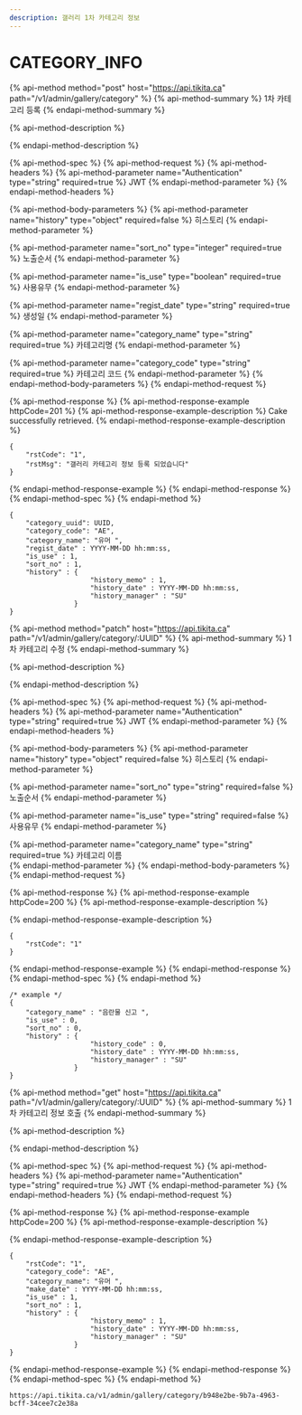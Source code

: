 ```yaml
---
description: 갤러리 1차 카테고리 정보
---
```


# CATEGORY\_INFO

{% api-method method="post" host="https://api.tikita.ca" path="/v1/admin/gallery/category" %}
{% api-method-summary %}
1차 카테고리 등록 
{% endapi-method-summary %}

{% api-method-description %}

{% endapi-method-description %}

{% api-method-spec %}
{% api-method-request %}
{% api-method-headers %}
{% api-method-parameter name="Authentication" type="string" required=true %}
JWT
{% endapi-method-parameter %}
{% endapi-method-headers %}

{% api-method-body-parameters %}
{% api-method-parameter name="history" type="object" required=false %}
히스토리 
{% endapi-method-parameter %}

{% api-method-parameter name="sort\_no" type="integer" required=true %}
노출순서 
{% endapi-method-parameter %}

{% api-method-parameter name="is\_use" type="boolean" required=true %}
사용유무 
{% endapi-method-parameter %}

{% api-method-parameter name="regist\_date" type="string" required=true %}
생성일 
{% endapi-method-parameter %}

{% api-method-parameter name="category\_name" type="string" required=true %}
카테고리명 
{% endapi-method-parameter %}

{% api-method-parameter name="category\_code" type="string" required=true %}
카테고리 코드 
{% endapi-method-parameter %}
{% endapi-method-body-parameters %}
{% endapi-method-request %}

{% api-method-response %}
{% api-method-response-example httpCode=201 %}
{% api-method-response-example-description %}
Cake successfully retrieved.
{% endapi-method-response-example-description %}

```
{
    "rstCode": "1",
    "rstMsg": "갤러리 카테고리 정보 등록 되었습니다"
}
```
{% endapi-method-response-example %}
{% endapi-method-response %}
{% endapi-method-spec %}
{% endapi-method %}

```text
{
    "category_uuid": UUID,
    "category_code": "AE",
    "category_name": "유머 ",
    "regist_date" : YYYY-MM-DD hh:mm:ss,
    "is_use" : 1,
    "sort_no" : 1,
    "history" : {
                    "history_memo" : 1,
                    "history_date" : YYYY-MM-DD hh:mm:ss,
                    "history_manager" : "SU"
                }                
}
```

{% api-method method="patch" host="https://api.tikita.ca" path="/v1/admin/gallery/category/:UUID" %}
{% api-method-summary %}
1차 카테고리 수정 
{% endapi-method-summary %}

{% api-method-description %}

{% endapi-method-description %}

{% api-method-spec %}
{% api-method-request %}
{% api-method-headers %}
{% api-method-parameter name="Authentication" type="string" required=true %}
JWT
{% endapi-method-parameter %}
{% endapi-method-headers %}

{% api-method-body-parameters %}
{% api-method-parameter name="history" type="object" required=false %}
히스토리 
{% endapi-method-parameter %}

{% api-method-parameter name="sort\_no" type="string" required=false %}
노출순서 
{% endapi-method-parameter %}

{% api-method-parameter name="is\_use" type="string" required=false %}
사용유무 
{% endapi-method-parameter %}

{% api-method-parameter name="category\_name" type="string" required=true %}
카테고리 이름  
{% endapi-method-parameter %}
{% endapi-method-body-parameters %}
{% endapi-method-request %}

{% api-method-response %}
{% api-method-response-example httpCode=200 %}
{% api-method-response-example-description %}

{% endapi-method-response-example-description %}

```
{
    "rstCode": "1"
}
```
{% endapi-method-response-example %}
{% endapi-method-response %}
{% endapi-method-spec %}
{% endapi-method %}

```text
/* example */
{
    "category_name" : "음란물 신고 ",
    "is_use" : 0,
    "sort_no" : 0,    
    "history" : {
                    "history_code" : 0,
                    "history_date" : YYYY-MM-DD hh:mm:ss,
                    "history_manager" : "SU"
                }
}
```

{% api-method method="get" host="https://api.tikita.ca" path="/v1/admin/gallery/category/:UUID" %}
{% api-method-summary %}
1차 카테고리 정보 호출 
{% endapi-method-summary %}

{% api-method-description %}

{% endapi-method-description %}

{% api-method-spec %}
{% api-method-request %}
{% api-method-headers %}
{% api-method-parameter name="Authentication" type="string" required=true %}
JWT
{% endapi-method-parameter %}
{% endapi-method-headers %}
{% endapi-method-request %}

{% api-method-response %}
{% api-method-response-example httpCode=200 %}
{% api-method-response-example-description %}

{% endapi-method-response-example-description %}

```
{
    "rstCode": "1",
    "category_code": "AE",
    "category_name": "유머 ",
    "make_date" : YYYY-MM-DD hh:mm:ss,
    "is_use" : 1,
    "sort_no" : 1,
    "history" : {
                    "history_memo" : 1,
                    "history_date" : YYYY-MM-DD hh:mm:ss,
                    "history_manager" : "SU"
                }                
}
```
{% endapi-method-response-example %}
{% endapi-method-response %}
{% endapi-method-spec %}
{% endapi-method %}

```text
https://api.tikita.ca/v1/admin/gallery/category/b948e2be-9b7a-4963-bcff-34cee7c2e38a
```



